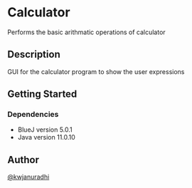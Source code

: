 # Calculator

Performs the basic arithmatic operations of calculator

## Description

GUI for the calculator program to show the user expressions

## Getting Started

### Dependencies

* BlueJ version 5.0.1 
* Java version 11.0.10

## Author

[@kwjanuradhi](https://github.com/kwjanuradhi)
